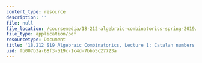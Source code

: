 ```yaml
---
content_type: resource
description: ''
file: null
file_location: /coursemedia/18-212-algebraic-combinatorics-spring-2019/fb007b3a68f3519c1c4d7bbb5c27723a_MIT18_212S19_lec2.pdf
file_type: application/pdf
resourcetype: Document
title: '18.212 S19 Algebraic Combinatorics, Lecture 1: Catalan numbers II'
uid: fb007b3a-68f3-519c-1c4d-7bbb5c27723a
---
```

